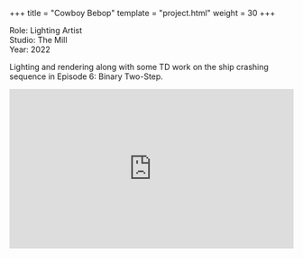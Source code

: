 +++
title = "Cowboy Bebop"
template = "project.html"
weight = 30
+++

Role: Lighting Artist  
Studio: The Mill  
Year: 2022  

Lighting and rendering along with some TD work on the ship crashing sequence in Episode 6: Binary Two-Step.

<div style="padding:56.25% 0 0 0;position:relative;"><iframe src="https://player.vimeo.com/video/994623350?h=0f92393a28&amp;badge=0&amp;autopause=0&amp;player_id=0&amp;app_id=58479" frameborder="0" allow="autoplay; fullscreen; picture-in-picture; clipboard-write" style="position:absolute;top:0;left:0;width:100%;height:100%;" title="cowboy_bebop"></iframe></div><script src="https://player.vimeo.com/api/player.js"></script>
